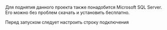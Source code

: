 Для поднятия данного проекта также понадобится Microsoft SQL Server. Его можно без проблем скачать и установить бесплатно.

Перед запуском следует настроить строку подключения
